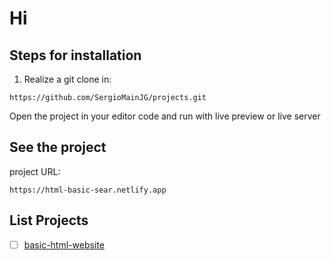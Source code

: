 # Hi

## Steps for installation

1. Realize a git clone in:

```code
https://github.com/SergioMainJG/projects.git
```

Open the project in your editor code and run with live preview or live server

## See the project

project URL:

```code
https://html-basic-sear.netlify.app
```

## List Projects

- [ ] [basic-html-website](https://roadmap.sh/projects/basic-html-website)

